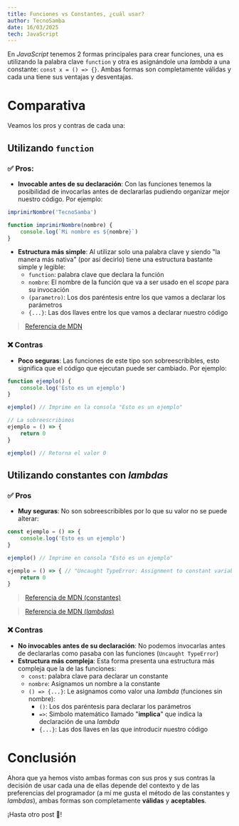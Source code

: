 ```yaml
---
title: Funciones vs Constantes, ¿cuál usar?
author: TecnoSamba
date: 16/03/2025
tech: JavaScript
---
```


En *JavaScript* tenemos 2 formas principales para crear funciones, una es utilizando la palabra clave `function` y otra es asignándole una *lambda* a una constante: `const x = () => {}`. Ambas formas son completamente válidas y cada una tiene sus ventajas y desventajas.

# Comparativa

Veamos los pros y contras de cada una:

## Utilizando `function`

### ✅ Pros:

- **Invocable antes de su declaración**: Con las funciones tenemos la posibilidad de invocarlas antes de declararlas pudiendo organizar mejor nuestro código. Por ejemplo:

```javascript
imprimirNombre('TecnoSamba')

function imprimirNombre(nombre) {
    console.log(`Mi nombre es ${nombre}`)
}
```

- **Estructura más simple**: Al utilizar solo una palabra clave y siendo "la manera más nativa" (por así decirlo) tiene una estructura bastante simple y legible:
    - `function`: palabra clave que declara la función
    - `nombre`: El nombre de la función que va a ser usado en el *scope* para su invocación
    - `(parametro)`: Los dos paréntesis entre los que vamos a declarar los parámetros
    - `{...}`: Las dos llaves entre los que vamos a declarar nuestro código

> [Referencia de MDN](https://developer.mozilla.org/es/docs/Web/JavaScript/Guide/Functions)

### ❌ Contras

- **Poco seguras**: Las funciones de este tipo son sobreescribibles, esto significa que el código que ejecutan puede ser cambiado. Por ejemplo:

```javascript
function ejemplo() {
    console.log('Esto es un ejemplo')
}

ejemplo() // Imprime en la consola "Esto es un ejemplo"

// La sobreescribimos
ejemplo = () => {
    return 0
}

ejemplo() // Retorna el valor 0
```

## Utilizando constantes con *lambdas*

### ✅ Pros

- **Muy seguras**: No son sobreescribibles por lo que su valor no se puede alterar:

```javascript
const ejemplo = () => {
    console.log('Esto es un ejemplo')
}

ejemplo() // Imprime en consola "Esto es un ejemplo"

ejemplo = () => { // "Uncaught TypeError: Assignment to constant variable": Se lanza un error y la función queda inalterada
    return 0
}
```

> [Referencia de MDN (constantes)](https://developer.mozilla.org/es/docs/Web/JavaScript/Reference/Statements/const)

> [Referencia de MDN (*lambdas*)](https://developer.mozilla.org/es/docs/Web/JavaScript/Reference/Functions/Arrow_functions)

### ❌ Contras

- **No invocables antes de su declaración**: No podemos invocarlas antes de declararlas como pasaba con las funciones (`Uncaught TypeError`)
- **Estructura más compleja**: Esta forma presenta una estructura más compleja que la de las funciones:
    - `const`: palabra clave para declarar un constante
    - `nombre`: Asignamos un nombre a la constante
    - `() => {...}`: Le asignamos como valor una *lambda* (funciones sin nombre):
      - `()`: Los dos paréntesis para declarar los parámetros
      - `=>`: Simbolo matemático llamado "**implica**" que indica la declaración de una *lambda*
      - `{...}`: Las dos llaves en las que introducir nuestro código

# Conclusión

Ahora que ya hemos visto ambas formas con sus pros y sus contras la decisión de usar cada una de ellas depende del contexto y de las preferencias del programador (a mí me gusta el método de las constantes y *lambdas*), ambas formas son completamente **válidas** y **aceptables**.

¡Hasta otro post 👋!